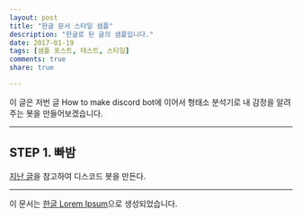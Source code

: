 ```yaml
---
layout: post
title: "한글 문서 스타일 샘플"
description: "한글로 된 글의 샘플입니다."
date: 2017-01-19
tags: [샘플 포스트, 테스트, 스타일]
comments: true
share: true

---
```


이 글은 저번 글 How to make discord bot에 이어서 형태소 분석기로 내 감정을 알려주는 봇을 만들어보겠습니다.

--- 

## STEP 1. 빠밤
[지난 글]('https://dbrudals.github.io/2020-06-22/How-to-make-discord-bot/')을 참고하여 디스코드 봇을 만든다.

--- 

이 문서는 [한글 Lorem Ipsum](http://guny.kr/stuff/klorem/)으로 생성되었습니다.
